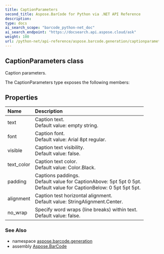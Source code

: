 ```yaml
---
title: CaptionParameters
second_title: Aspose.BarCode for Python via .NET API Reference
description: 
type: docs
ai_search_scope: "barcode_python-net_doc"
ai_search_endpoint: "https://docsearch.api.aspose.cloud/ask"
weight: 100
url: /python-net/api-reference/aspose.barcode.generation/captionparameters/
---
```


## CaptionParameters class

Caption parameters.

The CaptionParameters type exposes the following members:
## Properties
| Name | Description |
| :- | :- |
|text|Caption text.<br/>            Default value: empty string.|
|font|Caption font.<br/>            Default value: Arial 8pt regular.|
|visible|Caption text visibility.<br/>            Default value: false.|
|text_color|Caption text color.<br/>            Default value: Color.Black.|
|padding|Captions paddings.<br/>            Default value for CaptionAbove: 5pt 5pt 0 5pt.<br/>            Default value for CaptionBelow: 0 5pt 5pt 5pt.|
|alignment|Caption test horizontal alignment.<br/>            Default value: StringAlignment.Center.|
|no_wrap|Specify word wraps (line breaks) within text.<br/>            Default value: false.|

### See Also

* namespace [aspose.barcode.generation](/barcode/python-net/api-reference/aspose.barcode.generation/)
* assembly [Aspose.BarCode](/barcode/python-net/api-reference/)

